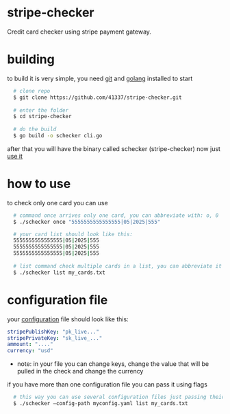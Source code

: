 # stripe-checker
Credit card checker using stripe payment gateway.

# building
to build it is very simple, you need [git](https://git-scm.com/) and [golang](https://go.dev/) installed to start
```bash
  # clone repo
  $ git clone https://github.com/41337/stripe-checker.git
  
  # enter the folder
  $ cd stripe-checker
  
  # do the build
  $ go build -o schecker cli.go
```
after that you will have the binary called schecker (stripe-checker) now just [use it](https://github.com/41337/stripe-checker/edit/main/README.md#how-to-use)

# how to use
to check only one card you can use
```bash
  # command once arrives only one card, you can abbreviate with: o, 0
  $ ./schecker once "5555555555555555|05|2025|555"
```
```bash
  # your card list should look like this:
  5555555555555555|05|2025|555
  5555555555555555|05|2025|555
  5555555555555555|05|2025|555
  
  # list command check multiple cards in a list, you can abbreviate it with: l
  $ ./schecker list my_cards.txt
```

# configuration file
your [configuration](https://github.com/41337/stripe-checker/blob/main/config.yaml) file should look like this:
```yaml
stripePublishKey: "pk_live..."
stripePrivateKey: "sk_live_..."
ammount: "...."
currency: "usd"
```
- note: in your file you can change keys, change the value that will be pulled in the check and change the currency

if you have more than one configuration file you can pass it using flags
```bash
  # this way you can use several configuration files just passing their name in the config path flag
  $ ./schecker —config-path myconfig.yaml list my_cards.txt
```
